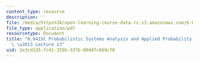 ```yaml
---
content_type: resource
description: ''
file: /media/https%3A/open-learning-course-data-rc.s3.amazonaws.com/6-041sc-probabilistic-systems-analysis-and-applied-probability-fall-2013/2e3cd1d57c41355b337b80dd7c869cf8_MIT6_041SCF13_lec13_300k.mp4.pdf
file_type: application/pdf
resourcetype: Document
title: "6.041SC Probabilistic Systems Analysis and Applied Probability, Fall 2013Transcript\
  \ \u2013 Lecture 13"
uid: 2e3cd1d5-7c41-355b-337b-80dd7c869cf8
---
```

